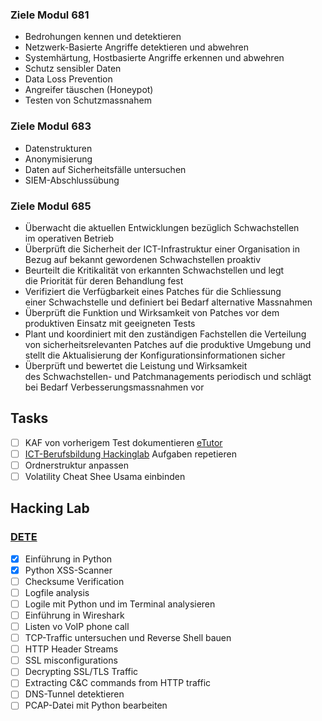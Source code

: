 ### Ziele Modul 681
- Bedrohungen kennen und detektieren
- Netzwerk-Basierte Angriffe detektieren und abwehren
- Systemhärtung, Hostbasierte Angriffe erkennen und abwehren
- Schutz sensibler Daten
- Data Loss Prevention
- Angreifer täuschen (Honeypot)
- Testen von Schutzmassnahem

### Ziele Modul 683
- Datenstrukturen
- Anonymisierung
- Daten auf Sicherheitsfälle untersuchen
- SIEM-Abschlussübung

### Ziele Modul 685
- Überwacht die aktuellen Entwicklungen bezüglich Schwachstellen im operativen Betrieb    
- Überprüft die Sicherheit der ICT-Infrastruktur einer Organisation in Bezug auf bekannt gewordenen Schwachstellen proaktiv
- Beurteilt die Kritikalität von erkannten Schwachstellen und legt die Priorität für deren Behandlung fest
- Verifiziert die Verfügbarkeit eines Patches für die Schliessung einer Schwachstelle und definiert bei Bedarf alternative Massnahmen
- Überprüft die Funktion und Wirksamkeit von Patches vor dem produktiven Einsatz mit geeigneten Tests
- Plant und koordiniert mit den zuständigen Fachstellen die Verteilung von sicherheitsrelevanten Patches auf die produktive Umgebung und stellt die Aktualisierung der Konfigurationsinformationen sicher
- Überprüft und bewertet die Leistung und Wirksamkeit des Schwachstellen- und Patchmanagements periodisch und schlägt bei Bedarf Verbesserungsmassnahmen vor

## Tasks
- [ ] KAF von vorherigem Test dokumentieren [eTutor](https://www.ict-schlusspruefungen.ch/e-tutor/v4/user/login)
- [ ] [ICT-Berufsbildung Hackinglab](https://ict-berufsbildung.hacking-lab.com/) Aufgaben repetieren
- [ ] Ordnerstruktur anpassen
- [ ] Volatility Cheat Shee Usama einbinden

## Hacking Lab
### [DETE](https://siw.hacking-lab.com/events/4)
- [x] Einführung in Python
- [x] Python XSS-Scanner
- [ ] Checksume Verification
- [ ] Logfile analysis
- [ ] Logile mit Python und im Terminal analysieren
- [ ] Einführung in Wireshark
- [ ] Listen vo VoIP phone call
- [ ] TCP-Traffic untersuchen und Reverse Shell bauen
- [ ] HTTP Header Streams
- [ ] SSL misconfigurations
- [ ] Decrypting SSL/TLS Traffic
- [ ] Extracting C&C commands from HTTP traffic
- [ ] DNS-Tunnel detektieren
- [ ] PCAP-Datei mit Python bearbeiten

